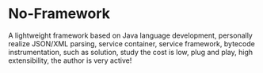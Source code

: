 # No-Framework
A lightweight framework based on Java language development, personally realize JSON/XML parsing, service container, service framework, bytecode instrumentation, such as solution, study the cost is low, plug and play, high extensibility, the author is very active!
